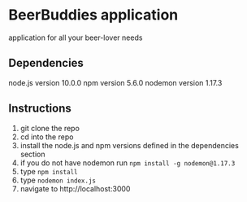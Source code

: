 # BeerBuddies application
application for all your beer-lover needs

## Dependencies
node.js version 10.0.0
npm version 5.6.0
nodemon version 1.17.3

## Instructions
1. git clone the repo
2. cd into the repo
3. install the node.js and npm versions defined in the dependencies section
4. if you do not have nodemon run `npm install -g nodemon@1.17.3`
5. type `npm install`
6. type `nodemon index.js`
7. navigate to http://localhost:3000
